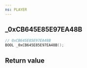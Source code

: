 ```yaml
---
ns: PLAYER
---
```

## _0xCB645E85E97EA48B

```c
// 0xCB645E85E97EA48B
BOOL _0xCB645E85E97EA48B();
```


## Return value

